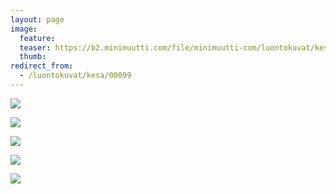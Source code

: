 ```yaml
---
layout: page
image:
  feature:
  teaser: https://b2.minimuutti.com/file/minimuutti-com/luontokuvat/kes%C3%A4/6/DS25061-245px.jpg
  thumb:
redirect_from:
  - /luontokuvat/kesa/00099
---
```


[![](https://b2.minimuutti.com/file/minimuutti-com/luontokuvat/kes%C3%A4/6/DS25041-800px.jpg)](https://dl.dropboxusercontent.com/sh/ea1wtnz7z734o12/AAAJsDmUYs6iPMWhsX7iqlNEa/luontokuvat/kes%C3%A4/6/DS25041.jpg)

[![](https://b2.minimuutti.com/file/minimuutti-com/luontokuvat/kes%C3%A4/6/DS25048-800px.jpg)](https://dl.dropboxusercontent.com/sh/ea1wtnz7z734o12/AACAHqw1-kRZTzr0AHWV5LMsa/luontokuvat/kes%C3%A4/6/DS25048.jpg)

[![](https://b2.minimuutti.com/file/minimuutti-com/luontokuvat/kes%C3%A4/6/DS25050-800px.jpg)](https://dl.dropboxusercontent.com/sh/ea1wtnz7z734o12/AACc3-_2Dk_CpWBE_Prozvkka/luontokuvat/kes%C3%A4/6/DS25050.jpg)

[![](https://b2.minimuutti.com/file/minimuutti-com/luontokuvat/kes%C3%A4/6/DS25055-800px.jpg)](https://dl.dropboxusercontent.com/sh/ea1wtnz7z734o12/AACHVdKEuyM3MiH1QISy3gIda/luontokuvat/kes%C3%A4/6/DS25055.jpg)

[![](https://b2.minimuutti.com/file/minimuutti-com/luontokuvat/kes%C3%A4/6/DS25061-800px.jpg)](https://dl.dropboxusercontent.com/sh/ea1wtnz7z734o12/AABd_B7F1WQObCae08KaAEyOa/luontokuvat/kes%C3%A4/6/DS25061.jpg)
